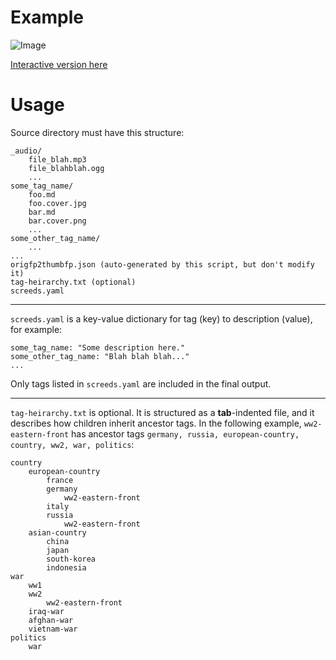 # Example

![Image](https://github.com/user-attachments/assets/ddf782d8-611c-4431-a171-0b01bcbd6f2a)

[Interactive version here](https://agray.org/bookrevs/)

# Usage

Source directory must have this structure:

    _audio/
        file_blah.mp3
        file_blahblah.ogg
        ...
    some_tag_name/
        foo.md
        foo.cover.jpg
        bar.md
        bar.cover.png
        ...
    some_other_tag_name/
        ...
    ...
    origfp2thumbfp.json (auto-generated by this script, but don't modify it)
    tag-heirarchy.txt (optional)
    screeds.yaml

***

`screeds.yaml` is a key-value dictionary for tag (key) to description (value), for example:

    some_tag_name: "Some description here."
    some_other_tag_name: "Blah blah blah..."
    ...

Only tags listed in `screeds.yaml` are included in the final output.

***

`tag-heirarchy.txt` is optional. It is structured as a **tab**-indented file, and it describes how children inherit ancestor tags. In the following example, `ww2-eastern-front` has ancestor tags `germany, russia, european-country, country, ww2, war, politics`:

    country
        european-country
            france
            germany
                ww2-eastern-front
            italy
            russia
                ww2-eastern-front
        asian-country
            china
            japan
            south-korea
            indonesia
    war
        ww1
        ww2
            ww2-eastern-front
        iraq-war
        afghan-war
        vietnam-war
    politics
        war
